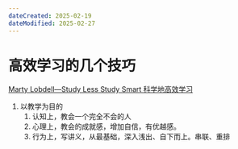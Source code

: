 ```yaml
---
dateCreated: 2025-02-19
dateModified: 2025-02-27
---
```

# 高效学习的几个技巧

<a href=" https://www.bilibili.com/video/BV1Pz4y1f7oi/?from=search&seid=7519212517238338543&vd_source=bc07d988d4ccb4ab77470cec6bb87b69">Marty Lobdell—Study Less Study Smart 科学地高效学习</a>

1. 以教学为目的
	1. 认知上，教会一个完全不会的人
	2. 心理上，教会的成就感，增加自信，有优越感。
	3. 行为上，写讲义，从最基础，深入浅出、自下而上。串联、重排
